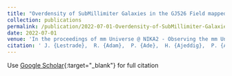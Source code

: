 ```yaml
---
title: "Overdensity of SubMillimiter Galaxies in the GJ526 Field mapped with the NIKA2 Camera"
collection: publications
permalink: /publication/2022-07-01-Overdensity-of-SubMillimiter-Galaxies-in-the-GJ526-Field-mapped-with-the-NIKA2-Camera
date: 2022-07-01
venue: 'In the proceedings of mm Universe @ NIKA2 - Observing the mm Universe with the NIKA2 Camera'
citation: ' J. {Lestrade},  R. {Adam},  P. {Ade},  H. {Ajeddig},  P. {Andr{\&apos;e}},  E. {Artis},  H. {Aussel},  A. {Beelen},  A. {Beno{\^\i}t},  S. {Berta},  L. {Bing},  O. {Bourrion},  M. {Calvo},  A. {Catalano},  A. {Coulais},  M. {De Petris},  F. {D{\&apos;e}sert},  S. {Doyle},  E. {Driessen},  A. {Gomez},  J. {Goupy},  F. {K{\&apos;e}ruzor{\&apos;e}},  C. {Kramer},  B. {Ladjelate},  G. {Lagache},  S. {Leclercq},  J. {Mac{\&apos;\i}as-P{\&apos;e}rez},  A. {Maury},  P. {Mauskopf},  F. {Mayet},  A. {Monfardini},  M. {Mu{\~n}oz-Echeverr{\&apos;\i}a},  L. {Perotto},  G. {Pisano},  N. {Ponthieu},  V. {Rev{\&apos;e}ret},  A. {Rigby},  A. {Ritacco},  C. {Romero},  H. {Roussel},  F. {Ruppin},  K. {Schuster},  S. {Shu},  A. {Sievers},  C. {Tucker},  R. {Zylka}, &quot;Overdensity of SubMillimiter Galaxies in the GJ526 Field mapped with the NIKA2 Camera.&quot; In the proceedings of mm Universe @ NIKA2 - Observing the mm Universe with the NIKA2 Camera, 2022.'
---
```

Use [Google Scholar](https://scholar.google.com/scholar?q=Overdensity+of+SubMillimiter+Galaxies+in+the+GJ526+Field+mapped+with+the+NIKA2+Camera){:target="_blank"} for full citation